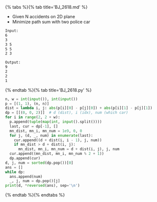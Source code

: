 {% tabs %}{% tab title='BJ_2618.md' %}

* Given N accidents on 2D plane
* Minimize path sum with two police car

```txt
Input:
6
3
3 5
5 5
2 3

Output:
9
2
2
1
```

{% endtab %}{% tab title='BJ_2618.py' %}

```py
n, w = int(input()), int(input())
p = [(1, 1), (n, n)]
dist = lambda i, j: abs(p[i][0] - p[j][0]) + abs(p[i][1] - p[j][1])
dp = [[(0, 0, 2)]]  # d (dist), i (idx), num (which car)
for i in range(2, 2 + w):
  p.append(tuple(map(int, input().split())))
  last, cur = dp[-1], []
  mn_dist, mn_i, mn_num = 1e9, 0, 0
  for j, (d, _, num) in enumerate(last):
    cur.append((d + dist(i, i - 1), j, num))
    if mn_dist > d + dist(i, j):
      mn_dist, mn_i, mn_num = d + dist(i, j), j, num
  cur.append((mn_dist, mn_i, mn_num % 2 + 1))
  dp.append(cur)
d, j, num = sorted(dp.pop())[0]
ans = []
while dp:
  ans.append(num)
  _, j, num = dp.pop()[j]
print(d, *reversed(ans), sep='\n')
```

{% endtab %}{% endtabs %}
